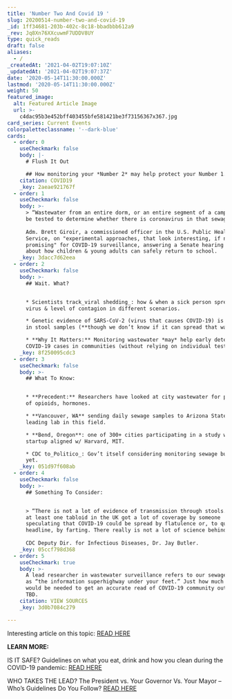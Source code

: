 ```yaml
---
title: 'Number Two And Covid 19 '
slug: 20200514-number-two-and-covid-19
_id: 1ff34681-203b-402c-8c18-bbadbbb612a9
_rev: Jq8Xn76XXcuwmF7UDDV8UY
type: quick_reads
draft: false
aliases:
  - /
_createdAt: '2021-04-02T19:07:10Z'
_updatedAt: '2021-04-02T19:07:37Z'
date: '2020-05-14T11:30:00.000Z'
lastmod: '2020-05-14T11:30:00.000Z'
weight: 50
featured_image:
  alt: Featured Article Image
  url: >-
    c4dac95b3e452bff403455bfe581421be3f73156367x367.jpg
card_series: Current Events
colorpaletteclassname: '--dark-blue'
cards:
  - order: 0
    useCheckmark: false
    body: |-
      # Flush It Out

      ## How monitoring your *Number 2* may help protect your Number 1.
    citation: COVID19
    _key: 2aeae921767f
  - order: 1
    useCheckmark: false
    body: >-
      > “Wastewater from an entire dorm, or an entire segment of a campus, could
      be tested to determine whether there is coronavirus in that sewage.”  
        
      Adm. Brett Giroir, a commissioned officer in the U.S. Public Health
      Service, on "experimental approaches, that look interesting, if not
      promising" for COVID-19 surveillance, answering a Senate hearing question
      about how children & young adults can safely return to school.
    _key: 3dacc7d62eea
  - order: 2
    useCheckmark: false
    body: >-
      ## Wait. What?


      * Scientists track_viral shedding_: how & when a sick person spreads the
      virus & level of contagion in different scenarios.

      * Genetic evidence of SARS-CoV-2 (virus that causes COVID-19) is present
      in stool samples (**though we don’t know if it can spread that way**).

      * **Why It Matters:** Monitoring wastewater *may* help early detection of
      COVID-19 cases in communities (without relying on individual tests).
    _key: 8f250095cdc3
  - order: 3
    useCheckmark: false
    body: >-
      ## What To Know:


      * **Precedent:** Researchers have looked at city wastewater for presence
      of opioids, hormones.

      * **Vancouver, WA** sending daily sewage samples to Arizona State Univ, a
      leading lab in this field.

      * **Bend, Oregon**: one of 300+ cities participating in a study with a bio
      startup aligned w/ Harvard, MIT.

      * CDC to_Politico_: Gov’t itself considering monitoring sewage but hasn’t
      yet.
    _key: 051d97f608ab
  - order: 4
    useCheckmark: false
    body: >-
      ## Something To Consider:


      > “There is not a lot of evidence of transmission through stools. I know
      at least one tabloid in the UK got a lot of coverage by someone
      speculating that COVID-19 could be spread by flatulence or, to quote the
      headline, by farting. There really is not a lot of science behind that.”  
        
      CDC Deputy Dir. for Infectious Diseases, Dr. Jay Butler.
    _key: 05ccf798d368
  - order: 5
    useCheckmark: true
    body: >-
      A lead researcher in wastewater surveillance refers to our sewage systems
      as “the information superhighway under your feet.” Just how much sewage
      would be needed to get an accurate read of COVID-19 community outbreaks is
      TBD.
    citation: VIEW SOURCES
    _key: 3d0b7084c279

---
```

Interesting article on this topic: [READ HERE](https://www.politico.com/news/2020/05/01/cdc-human-waste-coronavirus-222253)

**LEARN MORE:**

IS IT SAFE? Guidelines on what you eat, drink and how you clean during the COVID-19 pandemic: [READ HERE](https://smarthernews.com/covid-at-home/)

WHO TAKES THE LEAD? The President vs. Your Governor Vs. Your Mayor – Who’s Guidelines Do You Follow? [READ HERE](https://smarthernews.com/covid19-who-can-tell-you-what-to-do/)